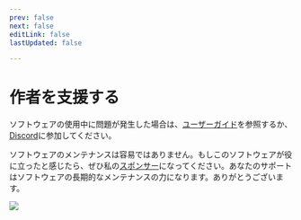 ```yaml
---
prev: false
next: false
editLink: false
lastUpdated: false

---
```


# 作者を支援する

ソフトウェアの使用中に問題が発生した場合は、[ユーザーガイド](/)を参照するか、[Discord](https://discord.com/invite/ErtDwVeAbB)に参加してください。

ソフトウェアのメンテナンスは容易ではありません。もしこのソフトウェアが役に立ったと感じたら、ぜひ私の[スポンサー](https://patreon.com/HIllya51)になってください。あなたのサポートはソフトウェアの長期的なメンテナンスの力になります。ありがとうございます。  

[![](https://image.lunatranslator.org/zh/httpsgithubcomhillya51-preview.png)](https://www.patreon.com/c/HIllya51)
